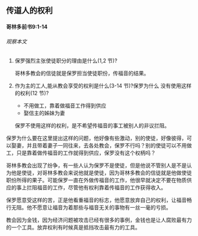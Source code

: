 ## 传道人的权利

#### 哥林多前书9:1-14

###### 观察本文
1. 保罗强烈主张使徒职分的理由是什么(1,2 节)?
    哥林多教会的信徒就是保罗担当使徒职份，传福音的结果。2. 作为主的工人,能从教会享受的权利是什么(3-14 节)?保罗为什么 没有使用这样的权利(12 节)?
    * 不用做工，靠着做福音工作得到供应    * 娶信主的姊妹为妻

    保罗不使用这样的权利，是不希望传福音的事工被别人的非议拦阻。


保罗为什么要在这里提出这样的问题，他好像有些激动，别的使徒，好像彼得，可以娶妻，并且带着妻子一同往来，去各处教会，保罗不行吗？别的使徒可以不用做工，只是靠着做传福音的工作就得到供应，保罗没有这个权柄吗？

哥林多教会出现了纷争，有一些人认为保罗不是使徒，但是他说不管别人是不是认为他是使徒，对哥林多教会来说他就是使徒，因为哥林多教会的信徒就是他做使徒职份所得的果子。可能保罗一直在外做传福音的工作，他很早就决定不要在物质供应的事上拦阻福音的工作，尽管他有权利靠着传福音的工作获得收入。

保罗愿意受这样的苦，正是他看重福音的标志，他愿意放弃自己的权利，让福音畅行无阻。他不愿意让福音为着那些与福音无关的事物有一丝一毫的亏损。

教会因为金钱，因为经济问题被攻击已经有很多的事例，金钱也是让人腐败最有力的一个工具。放弃权利有时候真是抵挡攻击最有力的工具。

